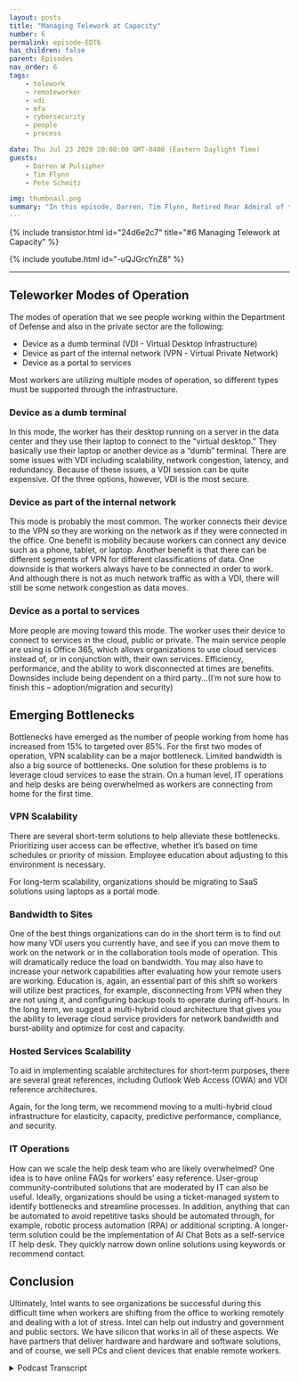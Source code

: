 ```yaml
---
layout: posts
title: "Managing Telework at Capacity"
number: 6
permalink: episode-EDT6
has_children: false
parent: Episodes
nav_order: 6
tags:
    - telework
    - remoteworker
    - vdi
    - mfa
    - cybersecurity
    - people
    - process

date: Thu Jul 23 2020 20:00:00 GMT-0400 (Eastern Daylight Time)
guests:
    - Darren W Pulsipher
    - Tim Flynn
    - Pete Schmitz

img: thumbnail.png
summary: "In this episode, Darren, Tim Flynn, Retired Rear Admiral of the Navy, and Pete Schmitz, Account Executive for the Navy from Intel, talk about how to manage the explosive growth of teleworkers due to the Covid-19 pandemic. We discuss the different modes that workers can use to work remotely and still be productive: device as a dumb terminal, device as part of the internal network and device as a portal to services. Understanding these modes of operation can help find bottlenecks that can hamper the effectiveness of your team."
---
```


{% include transistor.html id="24d6e2c7" title="#6 Managing Telework at Capacity" %}

{% include youtube.html id="-uQJGrcYnZ8" %}

---


## Teleworker Modes of Operation

The modes of operation that we see people working within the Department of Defense and also in the private sector are the following:

* Device as a dumb terminal (VDI - Virtual Desktop Infrastructure)
* Device as part of the internal network (VPN - Virtual Private Network)
* Device as a portal to services

Most workers are utilizing multiple modes of operation, so different types must be supported through the infrastructure.

### Device as a dumb terminal

In this mode, the worker has their desktop running on a server in the data center and they use their laptop to connect to the “virtual desktop.” They basically use their laptop or another device as a “dumb” terminal. There are some issues with VDI including scalability, network congestion, latency, and redundancy. Because of these issues, a VDI session can be quite expensive. Of the three options, however, VDI is the most secure.

### Device as part of the internal network

This mode is probably the most common. The worker connects their device to the VPN so they are working on the network as if they were connected in the office. One benefit is mobility because workers can connect any device such as a phone, tablet, or laptop. Another benefit is that there can be different segments of VPN for different classifications of data. One downside is that workers always have to be connected in order to work. And although there is not as much network traffic as with a VDI, there will still be some network congestion as data moves.

### Device as a portal to services

More people are moving toward this mode. The worker uses their device to connect to services in the cloud, public or private. The main service people are using is Office 365, which allows organizations to use cloud services instead of, or in conjunction with, their own services. Efficiency, performance, and the ability to work disconnected at times are benefits. Downsides include being dependent on a third party…(I’m not sure how to finish this – adoption/migration and security)

## Emerging Bottlenecks

Bottlenecks have emerged as the number of people working from home has increased from 15% to targeted over 85%. For the first two modes of operation, VPN scalability can be a major bottleneck. Limited bandwidth is also a big source of bottlenecks. One solution for these problems is to leverage cloud services to ease the strain. On a human level, IT operations and help desks are being overwhelmed as workers are connecting from home for the first time.

### VPN Scalability

There are several short-term solutions to help alleviate these bottlenecks. Prioritizing user access can be effective, whether it’s based on time schedules or priority of mission. Employee education about adjusting to this environment is necessary.

For long-term scalability, organizations should be migrating to SaaS solutions using laptops as a portal mode.

### Bandwidth to Sites

One of the best things organizations can do in the short term is to find out how many VDI users you currently have, and see if you can move them to work on the network or in the collaboration tools mode of operation. This will dramatically reduce the load on bandwidth. You may also have to increase your network capabilities after evaluating how your remote users are working. Education is, again, an essential part of this shift so workers will utilize best practices, for example, disconnecting from VPN when they are not using it, and configuring backup tools to operate during off-hours. In the long term, we suggest a multi-hybrid cloud architecture that gives you the ability to leverage cloud service providers for network bandwidth and burst-ability and optimize for cost and capacity.

### Hosted Services Scalability

To aid in implementing scalable architectures for short-term purposes, there are several great references, including Outlook Web Access (OWA) and VDI reference architectures.

Again, for the long term, we recommend moving to a multi-hybrid cloud infrastructure for elasticity, capacity, predictive performance, compliance, and security.


### IT Operations

How can we scale the help desk team who are likely overwhelmed? One idea is to have online FAQs for workers’ easy reference. User-group community-contributed solutions that are moderated by IT can also be useful. Ideally, organizations should be using a ticket-managed system to identify bottlenecks and streamline processes. In addition, anything that can be automated to avoid repetitive tasks should be automated through, for example, robotic process automation (RPA) or additional scripting. A longer-term solution could be the implementation of AI Chat Bots as a self-service IT help desk. They quickly narrow down online solutions using keywords or recommend contact.

## Conclusion

Ultimately, Intel wants to see organizations be successful during this difficult time when workers are shifting from the office to working remotely and dealing with a lot of stress. Intel can help out industry and government and public sectors. We have silicon that works in all of these aspects.  We have partners that deliver hardware and hardware and software solutions, and of course, we sell PCs and client devices that enable remote workers.


<details>
<summary> Podcast Transcript </summary>

<p></p>

</details>
